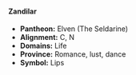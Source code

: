 #### Zandilar
- **Pantheon:** Elven (The Seldarine)
- **Alignment:** C, N
- **Domains:** Life
- **Province:** Romance, lust, dance
- **Symbol:** Lips